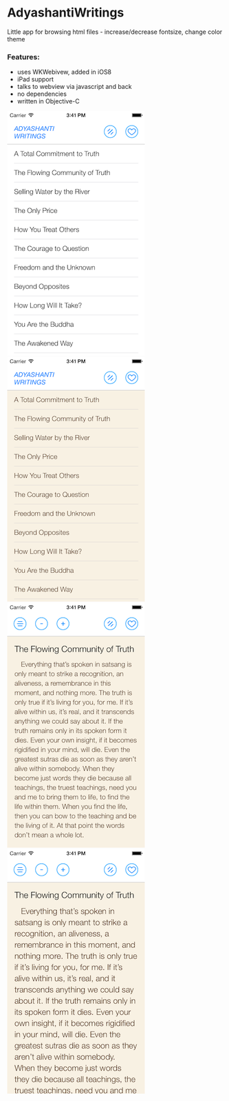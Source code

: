 # AdyashantiWritings

Little app for browsing html files - increase/decrease fontsize, change color theme

### Features:
- uses WKWebivew, added in iOS8
- iPad support
- talks to webview via javascript and back
- no dependencies
- written in Objective-C

![1][1]
![2][2]
![3][3]
![4][4]


[1]: https://github.com/desugaring/adyashantiWritings/blob/master/Screens/1.png "1"
[2]: https://github.com/desugaring/adyashantiWritings/blob/master/Screens/2.png "1"
[3]: https://github.com/desugaring/adyashantiWritings/blob/master/Screens/3.png "1"
[4]: https://github.com/desugaring/adyashantiWritings/blob/master/Screens/4.png "1"
